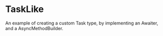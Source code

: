 # TaskLike
An example of creating a custom Task type, by implementing an Awaiter, and a AsyncMethodBuilder.
